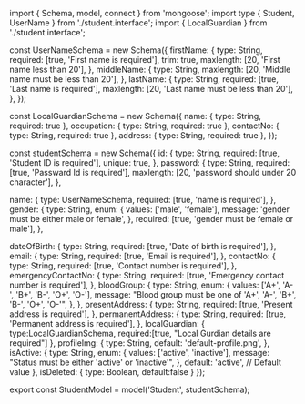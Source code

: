 import { Schema, model, connect } from 'mongoose';
import type { Student, UserName } from './student.interface';
import { LocalGuardian } from './student.interface';

const UserNameSchema = new Schema<UserName>({
  firstName: {
    type: String,
    required: [true, 'First name is required'],
    trim: true,
    maxlength: [20, 'First name less than 20'],
  },
  middleName: {
    type: String,
    maxlength: [20, 'Middle name must be less than 20'],
  },
  lastName: {
    type: String,
    required: [true, 'Last name is required'],
    maxlength: [20, 'Last name must be less than 20'],
  },
});

const LocalGuardianSchema = new Schema<LocalGuardian>({
  name: { type: String, required: true },
  occupation: { type: String, required: true },
  contactNo: { type: String, required: true },
  address: { type: String, required: true },
});

const studentSchema = new Schema<Student>({
  id: {
    type: String,
    required: [true, 'Student ID is required'],
    unique: true,
  },
  password: {
    type: String,
    required: [true, 'Passward Id is required'],
    maxlength: [20, 'password should under 20 character'],
  },

  name: {
    type: UserNameSchema,
    required: [true, 'name is required'],
  },
  gender: {
    type: String,
    enum: {
      values: ['male', 'female'],
      message: 'gender must be either male or female',
    },
    required: [true, 'gender must be female or male'],
  },

  dateOfBirth: {
    type: String,
    required: [true, 'Date of birth is required'],
  },
  email: {
    type: String,
    required: [true, 'Email is required'],
  },
  contactNo: {
    type: String,
    required: [true, 'Contact number is required'],
  },
  emergencyContactNo: {
    type: String,
    required: [true, 'Emergency contact number is required'],
  },
  bloodGroup: {
    type: String,
    enum: {
      values: ['A+', 'A-', 'B+', 'B-', 'O+', 'O-'],
      message: "Blood group must be one of 'A+', 'A-', 'B+', 'B-', 'O+', 'O-'",
    },
  },
  presentAddress: {
    type: String,
    required: [true, 'Present address is required'],
  },
  permanentAddress: {
    type: String,
    required: [true, 'Permanent address is required'],
  },
  localGuardian: {
    type:LocalGuardianSchema,
    required:[true, "Local Gurdian details are required"]
  },
  profileImg: {
    type: String,
    default: 'default-profile.png',
  },
  isActive: {
    type: String,
    enum: {
      values: ['active', 'inactive'],
      message: "Status must be either 'active' or 'inactive'",
    },
    default: 'active', // Default value
  },
  isDeleted: {
    type: Boolean,
    default:false
  }
});

export const StudentModel = model<Student>('Student', studentSchema);

